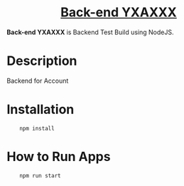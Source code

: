 <h1 align="center">
  <a href="https://github.com/Alamnzr123/be_TestApp">
      Back-end YXAXXX
  </a>
  <br />
</h1>


**Back-end YXAXXX** is Backend Test Build using NodeJS.

# Description

Backend for Account

# Installation

```
    npm install
```

# How to Run Apps

```
    npm run start
```